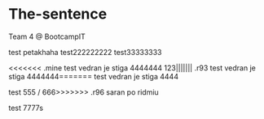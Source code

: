 # The-sentence
Team 4 @ BootcampIT

test petakhaha
test222222222
test33333333

<<<<<<< .mine
test vedran je stiga 4444444
 123||||||| .r93
test vedran je stiga 4444444=======
test vedran je stiga 4444



test 555 / 666>>>>>>> .r96
  saran po ridmiu

  test 7777s